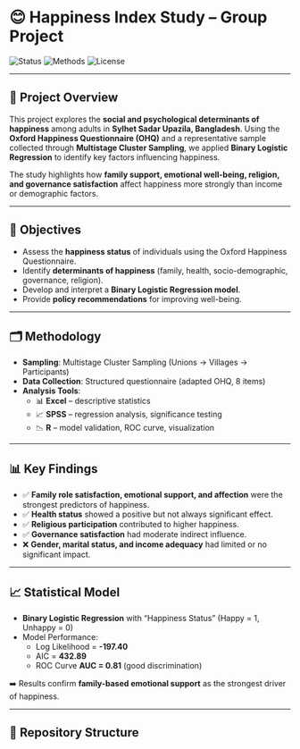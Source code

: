 # 😊 Happiness Index Study – Group Project

![Status](https://img.shields.io/badge/Project-Final--Year-blue)
![Methods](https://img.shields.io/badge/Methods-Logistic%20Regression%20%7C%20Sampling%20%7C%20SPSS%20%7C%20R-green)
![License](https://img.shields.io/badge/License-Academic-lightgrey)

---

## 📌 Project Overview
This project explores the **social and psychological determinants of happiness** among adults in **Sylhet Sadar Upazila, Bangladesh**. Using the **Oxford Happiness Questionnaire (OHQ)** and a representative sample collected through **Multistage Cluster Sampling**, we applied **Binary Logistic Regression** to identify key factors influencing happiness.  

The study highlights how **family support, emotional well-being, religion, and governance satisfaction** affect happiness more strongly than income or demographic factors.

---

## 🎯 Objectives
- Assess the **happiness status** of individuals using the Oxford Happiness Questionnaire.  
- Identify **determinants of happiness** (family, health, socio-demographic, governance, religion).  
- Develop and interpret a **Binary Logistic Regression model**.  
- Provide **policy recommendations** for improving well-being.  

---

## 🗂️ Methodology
- **Sampling**: Multistage Cluster Sampling (Unions → Villages → Participants)  
- **Data Collection**: Structured questionnaire (adapted OHQ, 8 items)  
- **Analysis Tools**:  
  - 📊 **Excel** – descriptive statistics  
  - 📈 **SPSS** – regression analysis, significance testing  
  - 📉 **R** – model validation, ROC curve, visualization  

---

## 📊 Key Findings
- ✅ **Family role satisfaction, emotional support, and affection** were the strongest predictors of happiness.  
- ✅ **Health status** showed a positive but not always significant effect.  
- ✅ **Religious participation** contributed to higher happiness.  
- ✅ **Governance satisfaction** had moderate indirect influence.  
- ❌ **Gender, marital status, and income adequacy** had limited or no significant impact.  

---

## 📈 Statistical Model
- **Binary Logistic Regression** with “Happiness Status” (Happy = 1, Unhappy = 0)  
- Model Performance:  
  - Log Likelihood = **-197.40**  
  - AIC = **432.89**  
  - ROC Curve **AUC = 0.81** (good discrimination)  

➡️ Results confirm **family-based emotional support** as the strongest driver of happiness.  

---

## 📂 Repository Structure

